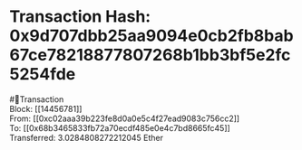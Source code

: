 
Transaction Hash: 0x9d707dbb25aa9094e0cb2fb8bab67ce78218877807268b1bb3bf5e2fc5254fde
====================================================================================
  
#💸Transaction  
Block: [[14456781]]  
From: [[0xc02aaa39b223fe8d0a0e5c4f27ead9083c756cc2]]  
To: [[0x68b3465833fb72a70ecdf485e0e4c7bd8665fc45]]  
Transferred: 3.0284808272212045 Ether